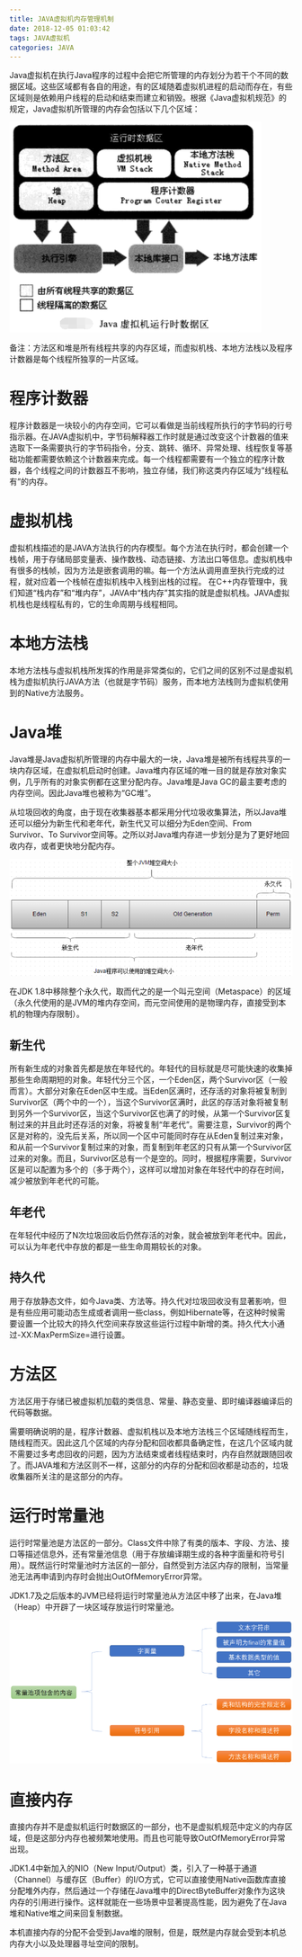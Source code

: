 ```yaml
---
title: JAVA虚拟机内存管理机制
date: 2018-12-05 01:03:42
tags: JAVA虚拟机
categories: JAVA
---
```


Java虚拟机在执行Java程序的过程中会把它所管理的内存划分为若干个不同的数据区域。这些区域都有各自的用途，有的区域随着虚拟机进程的启动而存在，有些区域则是依赖用户线程的启动和结束而建立和销毁。根据《Java虚拟机规范》的规定，Java虚拟机所管理的内存会包括以下几个区域：

![](/images/java_mem_1_1.png)

备注：方法区和堆是所有线程共享的内存区域，而虚拟机栈、本地方法栈以及程序计数器是每个线程所独享的一片区域。

# 程序计数器

程序计数器是一块较小的内存空间，它可以看做是当前线程所执行的字节码的行号指示器。在JAVA虚拟机中，字节码解释器工作时就是通过改变这个计数器的值来选取下一条需要执行的字节码指令，分支、跳转、循环、异常处理、线程恢复等基础功能都需要依赖这个计数器来完成。每一个线程都需要有一个独立的程序计数器，各个线程之间的计数器互不影响，独立存储，我们称这类内存区域为“线程私有”的内存。

# 虚拟机栈

虚拟机栈描述的是JAVA方法执行的内存模型。每个方法在执行时，都会创建一个栈帧，用于存储局部变量表、操作数栈、动态链接、方法出口等信息。虚拟机栈中有很多的栈帧，因为方法是嵌套调用的嘛。每一个方法从调用直至执行完成的过程，就对应着一个栈帧在虚拟机栈中入栈到出栈的过程。
在C++内存管理中，我们知道“栈内存”和“堆内存”，JAVA中“栈内存”其实指的就是虚拟机栈。JAVA虚拟机栈也是线程私有的，它的生命周期与线程相同。

# 本地方法栈

本地方法栈与虚拟机栈所发挥的作用是非常类似的，它们之间的区别不过是虚拟机栈为虚拟机执行JAVA方法（也就是字节码）服务，而本地方法栈则为虚拟机使用到的Native方法服务。

# Java堆

Java堆是Java虚拟机所管理的内存中最大的一块，Java堆是被所有线程共享的一块内存区域，在虚拟机启动时创建。Java堆内存区域的唯一目的就是存放对象实例，几乎所有的对象实例都在这里分配内存。Java堆是Java GC的最主要考虑的内存空间。因此Java堆也被称为“GC堆”。

从垃圾回收的角度，由于现在收集器基本都采用分代垃圾收集算法，所以Java堆还可以细分为新生代和老年代，新生代又可以细分为Eden空间、From Survivor、To Survivor空间等。之所以对Java堆内存进一步划分是为了更好地回收内存，或者更快地分配内存。

![](/images/java_mem_1_2.png)

在JDK 1.8中移除整个永久代，取而代之的是一个叫元空间（Metaspace）的区域（永久代使用的是JVM的堆内存空间，而元空间使用的是物理内存，直接受到本机的物理内存限制）。

## 新生代

所有新生成的对象首先都是放在年轻代的。年轻代的目标就是尽可能快速的收集掉那些生命周期短的对象。年轻代分三个区，一个Eden区，两个Survivor区（一般而言）。大部分对象在Eden区中生成。当Eden区满时，还存活的对象将被复制到Survivor区（两个中的一个），当这个Survivor区满时，此区的存活对象将被复制到另外一个Survivor区，当这个Survivor区也满了的时候，从第一个Survivor区复制过来的并且此时还存活的对象，将被复制“年老代”。需要注意，Survivor的两个区是对称的，没先后关系，所以同一个区中可能同时存在从Eden复制过来对象，和从前一个Survivor复制过来的对象，而复制到年老区的只有从第一个Survivor区过来的对象。而且，Survivor区总有一个是空的。同时，根据程序需要，Survivor区是可以配置为多个的（多于两个），这样可以增加对象在年轻代中的存在时间，减少被放到年老代的可能。

## 年老代

在年轻代中经历了N次垃圾回收后仍然存活的对象，就会被放到年老代中。因此，可以认为年老代中存放的都是一些生命周期较长的对象。

## 持久代

用于存放静态文件，如今Java类、方法等。持久代对垃圾回收没有显著影响，但是有些应用可能动态生成或者调用一些class，例如Hibernate等，在这种时候需要设置一个比较大的持久代空间来存放这些运行过程中新增的类。持久代大小通过-XX:MaxPermSize=<N>进行设置。

# 方法区

方法区用于存储已被虚拟机加载的类信息、常量、静态变量、即时编译器编译后的代码等数据。

需要明确说明的是，程序计数器、虚拟机栈以及本地方法栈三个区域随线程而生，随线程而灭。因此这几个区域的内存分配和回收都具备确定性，在这几个区域内就不需要过多考虑回收的问题，因为方法结束或者线程结束时，内存自然就跟随回收了。而JAVA堆和方法区则不一样，这部分的内存的分配和回收都是动态的，垃圾收集器所关注的是这部分的内存。

# 运行时常量池

运行时常量池是方法区的一部分。Class文件中除了有类的版本、字段、方法、接口等描述信息外，还有常量池信息（用于存放编译期生成的各种字面量和符号引用）。既然运行时常量池时方法区的一部分，自然受到方法区内存的限制，当常量池无法再申请到内存时会抛出OutOfMemoryError异常。

JDK1.7及之后版本的JVM已经将运行时常量池从方法区中移了出来，在Java堆（Heap）中开辟了一块区域存放运行时常量池。

![](/images/java_mem_1_3.png)

# 直接内存

直接内存并不是虚拟机运行时数据区的一部分，也不是虚拟机规范中定义的内存区域，但是这部分内存也被频繁地使用。而且也可能导致OutOfMemoryError异常出现。

JDK1.4中新加入的NIO（New Input/Output）类，引入了一种基于通道（Channel）与缓存区（Buffer）的I/O方式，它可以直接使用Native函数库直接分配堆外内存，然后通过一个存储在Java堆中的DirectByteBuffer对象作为这块内存的引用进行操作。这样就能在一些场景中显著提高性能，因为避免了在Java堆和Native堆之间来回复制数据。

本机直接内存的分配不会受到Java堆的限制，但是，既然是内存就会受到本机总内存大小以及处理器寻址空间的限制。
